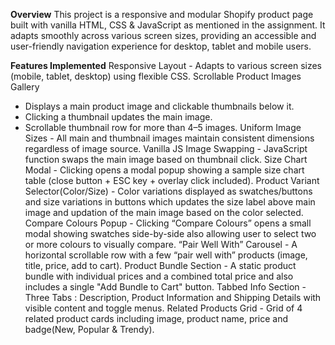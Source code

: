 **Overview**
This project is a responsive and modular Shopify product page built with vanilla HTML, CSS & JavaScript as mentioned in the assignment. It adapts smoothly across various screen sizes, providing an accessible and user-friendly navigation experience for desktop, tablet and mobile users.

**Features Implemented**
Responsive Layout - Adapts to various screen sizes (mobile, tablet, desktop) using flexible CSS.
Scrollable Product Images Gallery 
  - Displays a main product image and clickable thumbnails below it.  
  - Clicking a thumbnail updates the main image.  
  - Scrollable thumbnail row for more than 4–5 images.
Uniform Image Sizes - All main and thumbnail images maintain consistent dimensions regardless of image source.
Vanilla JS Image Swapping - JavaScript function swaps the main image based on thumbnail click.
Size Chart Modal - Clicking opens a modal popup showing a sample size chart table (close button + ESC key + overlay 
click included).
Product Variant Selector(Color/Size) - Color variations displayed as swatches/buttons and size variations in buttons which updates the size label above main image and updation of the main image based on the color selected.
Compare Colours Popup - Clicking “Compare Colours” opens a small modal showing swatches side-by-side also allowing user to select two or more colours to visually compare.
“Pair Well With” Carousel - A horizontal scrollable row with a few “pair well with” products (image, title, price, add to cart).
Product Bundle Section - A static product bundle with individual prices and a combined total price and also includes a single "Add Bundle to Cart" button.
Tabbed Info Section - Three Tabs : Description, Product Information and Shipping Details with visible content and toggle menus.
Related Products Grid - Grid of 4 related product cards including image, product name, price and badge(New, Popular & Trendy).

